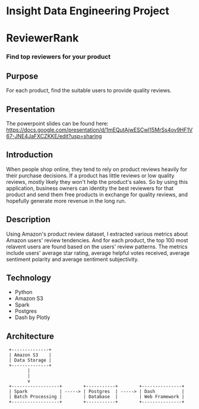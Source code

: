 # Insight Data Engineering Project
# ReviewerRank
### Find top reviewers for your product


## Purpose
For each product, find the suitable users to provide quality reviews.

## Presentation
The powerpoint slides can be found here: https://docs.google.com/presentation/d/1mEQutAjwESCwI15MrSs4ov9HF1V67-JNE4JaFXCZKKE/edit?usp=sharing

## Introduction
When people shop online, they tend to rely on product reviews heavily for their purchase decisions. If a product has little reviews or low quality reviews, mostly likely they won't help the product's sales. So by using this application, business owners can identity the best reviewers for that product and send them free products in exchange for quality reviews, and hopefully generate more revenue in the long run.

## Description
Using Amazon's product review dataset, I extracted various metrics about Amazon users' review tendencies. And for each product, the top 100 most relavent users are found based on the users' review patterns. The metrics include users' average star rating, average helpful votes received, average sentiment polarity and average sentiment subjectivity.


## Technology
* Python
* Amazon S3
* Spark
* Postgres
* Dash by Plotly


## Architecture
```
 +--------------+
 | Amazon S3    |
 | Data Storage |
 +--------------+
        |
        |
        v
 +------------------+        +-----------+        +---------------+
 | Spark            | -----> | Postgres  | -----> | Dash          |
 | Batch Processing |        | Database  |        | Web Framework |
 +------------------+        +-----------+        +---------------+
```